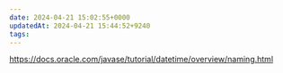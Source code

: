 ```yaml
---
date: 2024-04-21 15:02:55+0000
updatedAt: 2024-04-21 15:44:52+9240
tags: 
---
```

https://docs.oracle.com/javase/tutorial/datetime/overview/naming.html